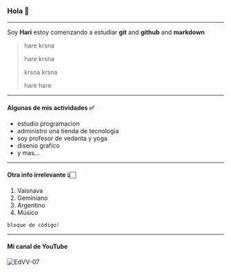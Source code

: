 ### Hola 👋
---
Soy **Hari** estoy comenzando a estudiar **git** and **github** and **markdown**

> hare krsna
> 
> hare krsna
> 
> krsna krsna
> 
> hare hare

---

#### Algunas de mis actividades ✅
- estudio programacion
- administro una tienda de tecnologia
- soy profesor de vedanta y yoga
- disenio grafico
- y mas...

---

#### Otra info irrelevante 👆🏻
1. Vaisnava
2. Geminiano
3. Argentino
4. Músico
   
~~~
bloque de código!
~~~
---
#### Mi canal de YouTube
![EdVV-07](https://github.com/user-attachments/assets/b00f76a1-1cb2-4bfe-b99f-5628e11bbe62)



<!--
**harikirtandas/harikirtandas** is a ✨ _special_ ✨ repository because its `README.md` (this file) appears on your GitHub profile.

Here are some ideas to get you started:

- 🔭 I’m currently working on ...
- 🌱 I’m currently learning ...
- 👯 I’m looking to collaborate on ...
- 🤔 I’m looking for help with ...
- 💬 Ask me about ...
- 📫 How to reach me: ...
- 😄 Pronouns: ...
- ⚡ Fun fact: ...
-->

